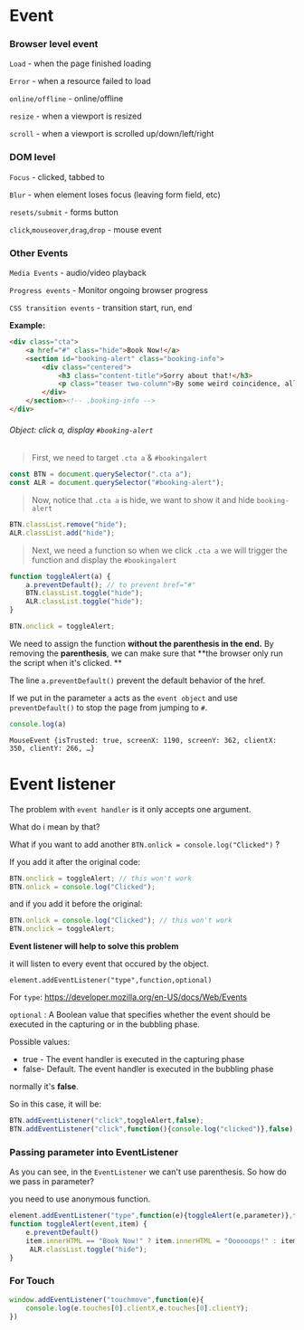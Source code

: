 # Event

### Browser level event

`Load` - when the page finished loading

`Error` - when a resource failed to load

`online/offline` - online/offline

`resize` - when a viewport is resized

`scroll` - when a viewport is scrolled up/down/left/right

### DOM level

`Focus` - clicked, tabbed to

`Blur` - when element loses focus (leaving form field, etc)

`resets/submit` - forms button

`click`,`mouseover`,`drag`,`drop` - mouse event



### Other Events

`Media Events` - audio/video playback

`Progress events` - Monitor ongoing browser progress

`CSS transition events` - transition start, run, end





**Example:**

```html
<div class="cta">
    <a href="#" class="hide">Book Now!</a>
    <section id="booking-alert" class="booking-info">
        <div class="centered">
            <h3 class="content-title">Sorry about that!</h3>
            <p class="teaser two-column">By some weird coincidence, all the rooms at Moonwalk Manor are booked out for the date you planned to take your trip. Unfortunately we are unable to provide you with sufficient lodging for your party at this time. Moonwalk Manor is very busy and your satisfaction is our top priority. When you take your first steps in the moon dust, your life will change. We are always at your service. Your satisfaction matters to us.</p>
        </div>
    </section><!-- .booking-info -->
</div>
```

###### Object: click a, display `#booking-alert` 

>  First, we need to target `.cta a` & `#bookingalert`

```javascript
const BTN = document.querySelector(".cta a");
const ALR = document.querySelector("#booking-alert");
```

> Now, notice that `.cta a` is hide, we want to show it and hide `booking-alert`

```javascript
BTN.classList.remove("hide");
ALR.classList.add("hide");
```

> Next, we need a function so when we click `.cta a` we will trigger the function and display the `#bookingalert`

```javascript
function toggleAlert(a) {
    a.preventDefault(); // to prevent href="#"
    BTN.classList.toggle("hide");
    ALR.classList.toggle("hide");
}

BTN.onclick = toggleAlert;
```

We need to assign  the function **without the parenthesis in the end.** By removing the **parenthesis**, we can make sure that **the browser only run the script when it's clicked. **

The line `a.preventDefault()` prevent the default behavior of the href.

If we put in the parameter `a` acts as the `event object` and use `preventDefault()` to stop the page from jumping to `#`.

```javascript
console.log(a)
```

```console
MouseEvent {isTrusted: true, screenX: 1190, screenY: 362, clientX: 350, clientY: 266, …}
```

# Event listener

The problem with `event handler` is it only accepts one argument.

What do i mean by that?

What if you want to add another `BTN.onlick = console.log("Clicked")` ?

If you add it after the original code:

```javascript
BTN.onclick = toggleAlert; // this won't work
BTN.onlick = console.log("Clicked");
```

and if you add it before the original:

```javascript
BTN.onlick = console.log("Clicked"); // this won't work
BTN.onclick = toggleAlert;
```





**Event listener will help to solve this problem**

it will listen to every event that occured by the object.

`element.addEventListener("type",function,optional)`

For `type`: https://developer.mozilla.org/en-US/docs/Web/Events

`optional` :  A Boolean value that specifies whether the event should be executed in the capturing or in the bubbling phase. 

 Possible values:

- true - The event handler is executed in the capturing phase
- false- Default. The event handler is executed in the bubbling phase

normally it's **false**.



So in this case, it will be:

```javascript
BTN.addEventListener("click",toggleAlert,false);
BTN.addEventListener("click",function(){console.log("clicked")},false);
```



### Passing parameter into EventListener

As you can see, in the `EventListener` we can't use parenthesis. So how do we pass in parameter?

you need to use anonymous function.

```javascript
element.addEventListener("type",function(e){toggleAlert(e,parameter)},false);
function toggleAlert(event,item) {
    e.preventDefault()
    item.innerHTML == "Book Now!" ? item.innerHTML = "Oooooops!" : item.innerHTML = "Book Now!";
     ALR.classList.toggle("hide");
}
```



### For Touch

```javascript
window.addEventListener("touchmove",function(e){
    console.log(e.touches[0].clientX,e.touches[0].clientY);
})
```

